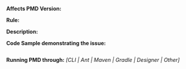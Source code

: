 <!-- Please, prefix the report title with the language it applies to within brackets, such as [java] or [apex].
If not specific to a language, you can use [core]. -->

<!-- NB: issues about the rule designer should be opened at https://github.com/pmd/pmd-designer/issues -->

**Affects PMD Version:** 

**Rule:**

**Description:**

**Code Sample demonstrating the issue:**

```

```

**Running PMD through:** *[CLI | Ant | Maven | Gradle | Designer | Other]*

<!-- If relevant, also include your JDK and OS information, e.g. for ClassNotFoundException, LinkageError, reflection failures, etc. -->
